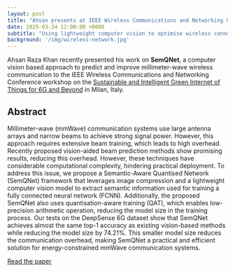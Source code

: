 ```yaml
---
layout: post
title: "Ahsan presents at IEEE Wireless Communications and Networking Conference"
date: 2025-03-24 12:00:00 +0000
subtitle: "Using lightweight computer vision to optimise wireless connectivity"
background: '/img/wireless-network.jpg'
---
```


Ahsan Raza Khan recently presented his work on **SemQNet**, a computer vision based approach to predict and improve millimeter-wave wireless communication to the IEEE Wireless Communications and Networking Conference workshop on the [Sustainable and Intelligent Green Internet of Things for 6G and Beyond](https://wcnc2025.ieee-wcnc.org/program/workshops) in Milan, Italy.

## Abstract

Millimeter-wave (mmWave) communication systems use large antenna arrays and narrow beams to achieve strong signal power. However, this approach requires extensive beam training, which leads to high overhead. Recently proposed vision-aided beam prediction methods show promising results, reducing this overhead. However, these techniques have considerable computational complexity, hindering practical deployment. To address this issue, we propose a Semantic-Aware Quantised Network (SemQNet) framework that leverages image compression and a lightweight computer vision model to extract semantic information used for training a fully connected neural network (FCNN). Additionally, the proposed SemQNet also uses quantisation-aware training (QAT), which enables low-precision arithmetic operation, reducing the model size in the training process. Our tests on the DeepSense 6G dataset show that SemQNet achieves almost the same top-1 accuracy as existing vision-based methods while reducing the model size by 74.21%. This smaller model size reduces the communication overhead, making SemQNet a practical and efficient solution for energy-constrained mmWave communication systems.

<div class="clearfix">
    <a class="btn btn-primary float-right" href="/publications/2025-semq-deepsense-6g">Read the paper</a>
</div>